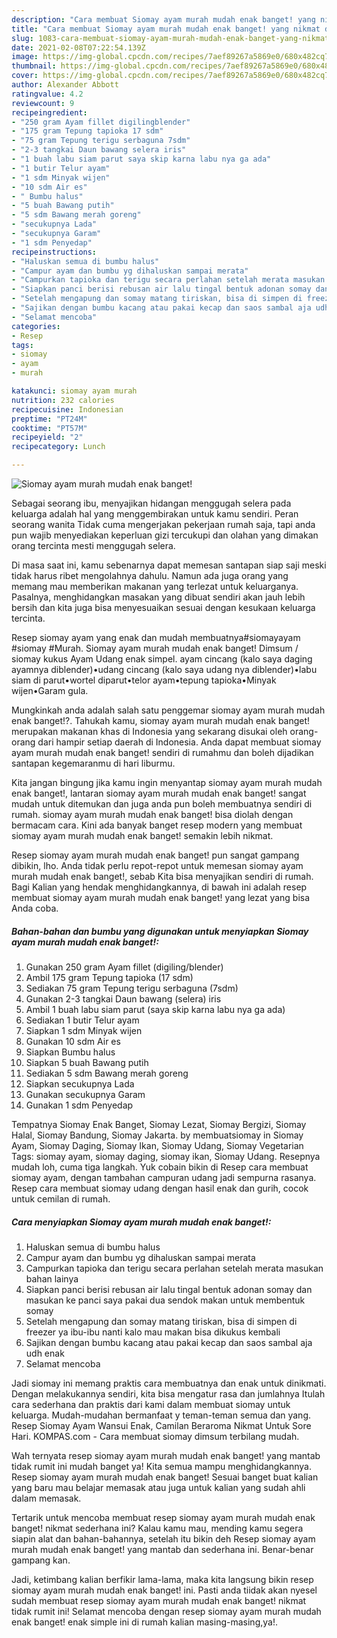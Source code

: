 ```yaml
---
description: "Cara membuat Siomay ayam murah mudah enak banget! yang nikmat dan Mudah Dibuat"
title: "Cara membuat Siomay ayam murah mudah enak banget! yang nikmat dan Mudah Dibuat"
slug: 1083-cara-membuat-siomay-ayam-murah-mudah-enak-banget-yang-nikmat-dan-mudah-dibuat
date: 2021-02-08T07:22:54.139Z
image: https://img-global.cpcdn.com/recipes/7aef89267a5869e0/680x482cq70/siomay-ayam-murah-mudah-enak-banget-foto-resep-utama.jpg
thumbnail: https://img-global.cpcdn.com/recipes/7aef89267a5869e0/680x482cq70/siomay-ayam-murah-mudah-enak-banget-foto-resep-utama.jpg
cover: https://img-global.cpcdn.com/recipes/7aef89267a5869e0/680x482cq70/siomay-ayam-murah-mudah-enak-banget-foto-resep-utama.jpg
author: Alexander Abbott
ratingvalue: 4.2
reviewcount: 9
recipeingredient:
- "250 gram Ayam fillet digilingblender"
- "175 gram Tepung tapioka 17 sdm"
- "75 gram Tepung terigu serbaguna 7sdm"
- "2-3 tangkai Daun bawang selera iris"
- "1 buah labu siam parut saya skip karna labu nya ga ada"
- "1 butir Telur ayam"
- "1 sdm Minyak wijen"
- "10 sdm Air es"
- " Bumbu halus"
- "5 buah Bawang putih"
- "5 sdm Bawang merah goreng"
- "secukupnya Lada"
- "secukupnya Garam"
- "1 sdm Penyedap"
recipeinstructions:
- "Haluskan semua di bumbu halus"
- "Campur ayam dan bumbu yg dihaluskan sampai merata"
- "Campurkan tapioka dan terigu secara perlahan setelah merata masukan bahan lainya"
- "Siapkan panci berisi rebusan air lalu tingal bentuk adonan somay dan masukan ke panci saya pakai dua sendok makan untuk membentuk somay"
- "Setelah mengapung dan somay matang tiriskan, bisa di simpen di freezer ya ibu-ibu nanti kalo mau makan bisa dikukus kembali"
- "Sajikan dengan bumbu kacang atau pakai kecap dan saos sambal aja udh enak"
- "Selamat mencoba"
categories:
- Resep
tags:
- siomay
- ayam
- murah

katakunci: siomay ayam murah 
nutrition: 232 calories
recipecuisine: Indonesian
preptime: "PT24M"
cooktime: "PT57M"
recipeyield: "2"
recipecategory: Lunch

---
```



![Siomay ayam murah mudah enak banget!](https://img-global.cpcdn.com/recipes/7aef89267a5869e0/680x482cq70/siomay-ayam-murah-mudah-enak-banget-foto-resep-utama.jpg)

Sebagai seorang ibu, menyajikan hidangan menggugah selera pada keluarga adalah hal yang menggembirakan untuk kamu sendiri. Peran seorang  wanita Tidak cuma mengerjakan pekerjaan rumah saja, tapi anda pun wajib menyediakan keperluan gizi tercukupi dan olahan yang dimakan orang tercinta mesti menggugah selera.

Di masa  saat ini, kamu sebenarnya dapat memesan santapan siap saji meski tidak harus ribet mengolahnya dahulu. Namun ada juga orang yang memang mau memberikan makanan yang terlezat untuk keluarganya. Pasalnya, menghidangkan masakan yang dibuat sendiri akan jauh lebih bersih dan kita juga bisa menyesuaikan sesuai dengan kesukaan keluarga tercinta. 

Resep siomay ayam yang enak dan mudah membuatnya#siomayayam #siomay #Murah. Siomay ayam murah mudah enak banget! Dimsum / siomay kukus Ayam Udang enak simpel. ayam cincang (kalo saya daging ayamnya diblender)•udang cincang (kalo saya udang nya diblender)•labu siam di parut•wortel diparut•telor ayam•tepung tapioka•Minyak wijen•Garam gula.

Mungkinkah anda adalah salah satu penggemar siomay ayam murah mudah enak banget!?. Tahukah kamu, siomay ayam murah mudah enak banget! merupakan makanan khas di Indonesia yang sekarang disukai oleh orang-orang dari hampir setiap daerah di Indonesia. Anda dapat membuat siomay ayam murah mudah enak banget! sendiri di rumahmu dan boleh dijadikan santapan kegemaranmu di hari liburmu.

Kita jangan bingung jika kamu ingin menyantap siomay ayam murah mudah enak banget!, lantaran siomay ayam murah mudah enak banget! sangat mudah untuk ditemukan dan juga anda pun boleh membuatnya sendiri di rumah. siomay ayam murah mudah enak banget! bisa diolah dengan bermacam cara. Kini ada banyak banget resep modern yang membuat siomay ayam murah mudah enak banget! semakin lebih nikmat.

Resep siomay ayam murah mudah enak banget! pun sangat gampang dibikin, lho. Anda tidak perlu repot-repot untuk memesan siomay ayam murah mudah enak banget!, sebab Kita bisa menyajikan sendiri di rumah. Bagi Kalian yang hendak menghidangkannya, di bawah ini adalah resep membuat siomay ayam murah mudah enak banget! yang lezat yang bisa Anda coba.

<!--inarticleads1-->

##### Bahan-bahan dan bumbu yang digunakan untuk menyiapkan Siomay ayam murah mudah enak banget!:

1. Gunakan 250 gram Ayam fillet (digiling/blender)
1. Ambil 175 gram Tepung tapioka (17 sdm)
1. Sediakan 75 gram Tepung terigu serbaguna (7sdm)
1. Gunakan 2-3 tangkai Daun bawang (selera) iris
1. Ambil 1 buah labu siam parut (saya skip karna labu nya ga ada)
1. Sediakan 1 butir Telur ayam
1. Siapkan 1 sdm Minyak wijen
1. Gunakan 10 sdm Air es
1. Siapkan  Bumbu halus
1. Siapkan 5 buah Bawang putih
1. Sediakan 5 sdm Bawang merah goreng
1. Siapkan secukupnya Lada
1. Gunakan secukupnya Garam
1. Gunakan 1 sdm Penyedap


Tempatnya Siomay Enak Banget, Siomay Lezat, Siomay Bergizi, Siomay Halal, Siomay Bandung, Siomay Jakarta. by membuatsiomay in Siomay Ayam, Siomay Daging, Siomay Ikan, Siomay Udang, Siomay Vegetarian Tags: siomay ayam, siomay daging, siomay ikan, Siomay Udang. Resepnya mudah loh, cuma tiga langkah. Yuk cobain bikin di Resep cara membuat siomay ayam, dengan tambahan campuran udang jadi sempurna rasanya. Resep cara membuat siomay udang dengan hasil enak dan gurih, cocok untuk cemilan di rumah. 

<!--inarticleads2-->

##### Cara menyiapkan Siomay ayam murah mudah enak banget!:

1. Haluskan semua di bumbu halus
1. Campur ayam dan bumbu yg dihaluskan sampai merata
1. Campurkan tapioka dan terigu secara perlahan setelah merata masukan bahan lainya
1. Siapkan panci berisi rebusan air lalu tingal bentuk adonan somay dan masukan ke panci saya pakai dua sendok makan untuk membentuk somay
1. Setelah mengapung dan somay matang tiriskan, bisa di simpen di freezer ya ibu-ibu nanti kalo mau makan bisa dikukus kembali
1. Sajikan dengan bumbu kacang atau pakai kecap dan saos sambal aja udh enak
1. Selamat mencoba


Jadi siomay ini memang praktis cara membuatnya dan enak untuk dinikmati. Dengan melakukannya sendiri, kita bisa mengatur rasa dan jumlahnya Itulah cara sederhana dan praktis dari kami dalam membuat siomay untuk keluarga. Mudah-mudahan bermanfaat y teman-teman semua dan yang. Resep Siomay Ayam Wansui Enak, Camilan Beraroma Nikmat Untuk Sore Hari. KOMPAS.com - Cara membuat siomay dimsum terbilang mudah. 

Wah ternyata resep siomay ayam murah mudah enak banget! yang mantab tidak rumit ini mudah banget ya! Kita semua mampu menghidangkannya. Resep siomay ayam murah mudah enak banget! Sesuai banget buat kalian yang baru mau belajar memasak atau juga untuk kalian yang sudah ahli dalam memasak.

Tertarik untuk mencoba membuat resep siomay ayam murah mudah enak banget! nikmat sederhana ini? Kalau kamu mau, mending kamu segera siapin alat dan bahan-bahannya, setelah itu bikin deh Resep siomay ayam murah mudah enak banget! yang mantab dan sederhana ini. Benar-benar gampang kan. 

Jadi, ketimbang kalian berfikir lama-lama, maka kita langsung bikin resep siomay ayam murah mudah enak banget! ini. Pasti anda tiidak akan nyesel sudah membuat resep siomay ayam murah mudah enak banget! nikmat tidak rumit ini! Selamat mencoba dengan resep siomay ayam murah mudah enak banget! enak simple ini di rumah kalian masing-masing,ya!.

